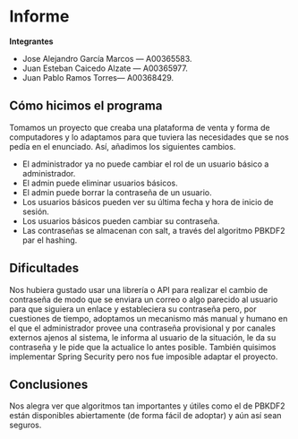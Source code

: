 # Informe
**Integrantes**
- Jose Alejandro García Marcos — A00365583.
- Juan Esteban Caicedo Alzate — A00365977.
- Juan Pablo Ramos Torres— A00368429.
## Cómo hicimos el programa
Tomamos un proyecto que creaba una plataforma de venta y forma de computadores y lo adaptamos para que tuviera las necesidades que se nos pedía en el enunciado. Así, añadimos los siguientes cambios.
- El administrador ya no puede cambiar el rol de un usuario básico a administrador.
- El admin puede eliminar usuarios básicos.
- El admin puede borrar la contraseña de un usuario.
- Los usuarios básicos pueden ver su última fecha y hora de inicio de sesión.
- Los usuarios básicos pueden cambiar su contraseña.
- Las contraseñas se almacenan con salt, a través del algoritmo PBKDF2 par el hashing.
## Dificultades
Nos hubiera gustado usar una librería o API para realizar el cambio de contraseña de modo que se enviara un correo o algo parecido al usuario para que siguiera un enlace y estableciera su contraseña pero, por cuestiones de tiempo, adoptamos un mecanismo más manual y humano en el que el administrador provee una contraseña provisional y por canales externos ajenos al sistema, le informa al usuario de la situación, le da su contraseña y le pide que la actualice lo antes posible.
También quisimos implementar Spring Security pero nos fue imposible adaptar el proyecto.
## Conclusiones
Nos alegra ver que algoritmos tan importantes y útiles como el de PBKDF2 están disponibles abiertamente (de forma fácil de adoptar) y aún así sean seguros.

